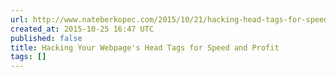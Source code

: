 ```yaml
---
url: http://www.nateberkopec.com/2015/10/21/hacking-head-tags-for-speed-and-profit.html
created_at: 2015-10-25 16:47 UTC
published: false
title: Hacking Your Webpage's Head Tags for Speed and Profit
tags: []
---
```



